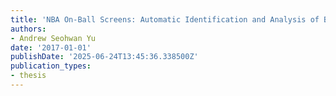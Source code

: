 ```yaml
---
title: 'NBA On-Ball Screens: Automatic Identification and Analysis of Basketball Plays'
authors:
- Andrew Seohwan Yu
date: '2017-01-01'
publishDate: '2025-06-24T13:45:36.338500Z'
publication_types:
- thesis
---
```

